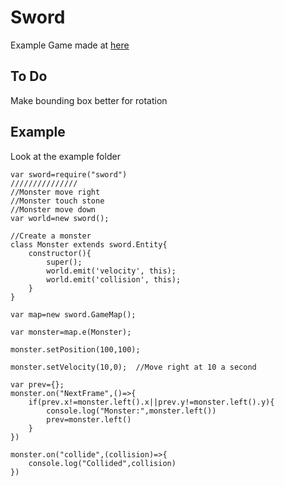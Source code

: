 # Sword
Example Game made at [here](http://multiplayerdungeon-env.eba-sdwfkmve.us-east-1.elasticbeanstalk.com/)

## To Do
Make bounding box better for rotation

## Example
Look at the example folder

```
var sword=require("sword")
///////////////
//Monster move right
//Monster touch stone
//Monster move down
var world=new sword();

//Create a monster
class Monster extends sword.Entity{
	constructor(){
		super();
		world.emit('velocity', this);
		world.emit('collision', this);
	}
}

var map=new sword.GameMap();

var monster=map.e(Monster);

monster.setPosition(100,100);

monster.setVelocity(10,0);	//Move right at 10 a second

var prev={};
monster.on("NextFrame",()=>{
	if(prev.x!=monster.left().x||prev.y!=monster.left().y){
		console.log("Monster:",monster.left())
		prev=monster.left()
	}
})

monster.on("collide",(collision)=>{
	console.log("Collided",collision)
})
```
